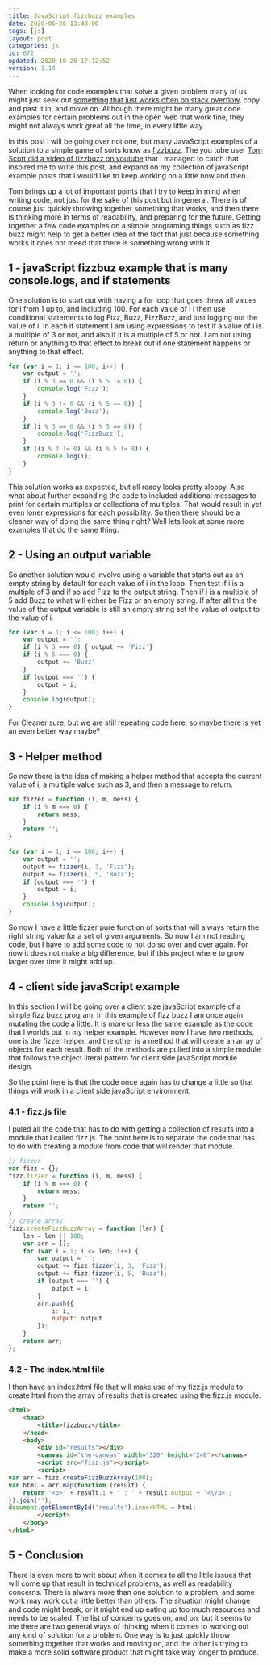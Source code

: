 ```yaml
---
title: JavaScript fizzbuzz examples
date: 2020-06-26 13:48:00
tags: [js]
layout: post
categories: js
id: 672
updated: 2020-10-26 17:12:52
version: 1.14
---
```


When looking for code examples that solve a given problem many of us might just seek out [something that just works often on stack overflow](https://stackoverflow.com/questions/16620665/fizzbuzz-program-details-given-in-javascript), copy and past it in, and move on. Although there might be many great code examples for certain problems out in the open web that work fine, they might not always work great all the time, in every little way. 

In this post I will be going over not one, but many JavaScript examples of a solution to a simple game of sorts know as [fizzbuzz](https://en.wikipedia.org/wiki/Fizz_buzz). The you tube user [Tom Scott did a video of fizzbuzz on youtube](https://www.youtube.com/watch?v=QPZ0pIK_wsc&t=160s) that I managed to catch that inspired me to write this post, and expand on my collection of javaScript example posts that I would like to keep working on a little now and then. 

Tom brings up a lot of important points that I try to keep in mind when writing code, not just for the sake of this post but in general. There is of course just quickly throwing together something that works, and then there is thinking more in terms of readability, and preparing for the future. Getting together a few code examples on a simple programing things such as fizz buzz might help to get a better idea of the fact that just because something works it does not meed that there is something wrong with it.

<!-- more -->

## 1 - javaScript fizzbuz example that is many console.logs, and if statements

One solution is to start out with having a for loop that goes threw all values for i from 1 up to, and including 100. For each value of i I then use conditional statements to log Fizz, Buzz, FizzBuzz, and just logging out the value of i. In each if statement I am using expressions to test if a value of i is a multiple of 3 or not, and also if it is a multiple of 5 or not. I am not using return or anything to that effect to break out if one statement happens or anything to that effect.

```js
for (var i = 1; i <= 100; i++) {
    var output = '';
    if (i % 3 == 0 && (i % 5 != 0)) {
        console.log('Fizz');
    }
    if (i % 3 != 0 && (i % 5 == 0)) {
        console.log('Buzz');
    }
    if (i % 3 == 0 && (i % 5 == 0)) {
        console.log('FizzBuzz');
    }
    if ((i % 3 != 0) && (i % 5 != 0)) {
        console.log(i);
    }
}
```

This solution works as expected, but all ready looks pretty sloppy. Also what about further expanding the code to included additional messages to print for certain multiples or collections of multiples. That would result in yet even loner expressions for each possibility. So then there should be a cleaner way of doing the same thing  right? Well lets look at some more examples that do the same thing.

## 2 - Using an output variable

So another solution would involve using a variable that starts out as an empty string by default for each value of i in the loop. Then test if i is a multiple of 3 and if so add Fizz to the output string. Then if i is a multiple of 5 add Buzz to what will either be Fizz or an empty string. If after all this the value of the output variable is still an empty string set the value of output to the value of i.

```js
for (var i = 1; i <= 100; i++) {
    var output = '';
    if (i % 3 === 0) { output += 'Fizz'}
    if (i % 5 === 0) {
        output += 'Buzz'
    }
    if (output === '') {
        output = i;
    }
    console.log(output);
}
```

For Cleaner sure, but we are still repeating code here, so maybe there is yet an even better way maybe?

## 3 - Helper method

So now there is the idea of making a helper method that accepts the current value of i, a multiple value such as 3, and then a message to return.

```js
var fizzer = function (i, m, mess) {
    if (i % m === 0) {
        return mess;
    }
    return '';
}
 
for (var i = 1; i <= 100; i++) {
    var output = '';
    output += fizzer(i, 3, 'Fizz');
    output += fizzer(i, 5, 'Buzz');
    if (output === '') {
        output = i;
    }
    console.log(output);
}
```

So now I have a little fizzer pure function of sorts that will always return the right string value for a set of given arguments. So now I am not reading code, but I have to add some code to not do so over and over again. For now it does not make a big difference, but if this project where to grow larger over time it might add up.

## 4 - client side javaScript example

In this section I will be going over a client size javaScript example of a simple fizz buzz program. In this example of fizz buzz I am once again mutating the code a little. It is more or less the same example as the code that I worlds out in my helper example. However now I have two methods, one is the fizzer helper, and the other is a method that will create an array of objects for each result. Both of the methods are pulled into a simple module that follows the object literal pattern for client side javaScript module design.

So the point here is that the code once again has to change a little so that things will work in a client side javaScript environment.

### 4.1 - fizz.js file

I puled all the code that has to do with getting a collection of results into a module that I called fizz.js. The point here is to separate the code that has to do with creating a module from code that will render that module.

```js
// fizzer
var fizz = {};
fizz.fizzer = function (i, m, mess) {
    if (i % m === 0) {
        return mess;
    }
    return '';
}
// create array
fizz.createFizzBuzzArray = function (len) {
    len = len || 100;
    var arr = [];
    for (var i = 1; i <= len; i++) {
        var output = '';
        output += fizz.fizzer(i, 3, 'Fizz');
        output += fizz.fizzer(i, 5, 'Buzz');
        if (output === '') {
            output = i;
        }
        arr.push({
            i: i,
            output: output
        });
    }
    return arr;
};
```

### 4.2 - The index.html file

I then have an index.html file that will make use of my fizz.js module to create html from the array of results that is created using the fizz.js module.

```html
<html>
    <head>
        <title>fizzbuzz</title>
    </head>
    <body>
        <div id="results"></div>
        <canvas id="the-canvas" width="320" height="240"></canvas>
        <script src="fizz.js"></script>
        <script>
var arr = fizz.createFizzBuzzArray(100);
var html = arr.map(function (result) {
    return '<p>' + result.i + ' : ' + result.output + '<\/p>';
}).join('');
document.getElementById('results').innerHTML = html;
        </script>
    </body>
</html>
```

## 5 - Conclusion

There is even more to writ about when it comes to all the little issues that will come up that result in technical problems, as well as readability concerns. There is always more than one solution to a problem, and some work may work out a little better than others. The situation might change and code might break, or it might end up eating up too much resources and needs to be scaled. The list of concerns goes on, and on, but it seems to me there are two general ways of thinking when it comes to working out any kind of solution for a problem. One way is to just quickly throw something together that works and moving on, and the other is trying to make a more solid software product that might take way longer to produce.